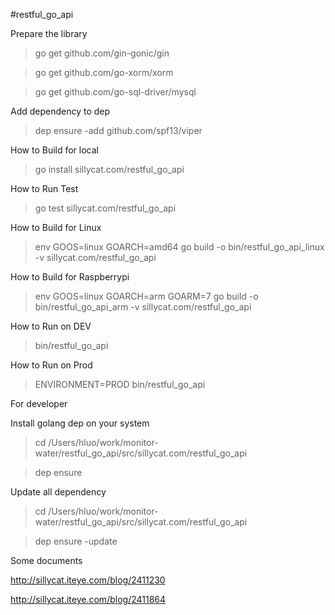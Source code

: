 #restful_go_api

Prepare the library

>go get github.com/gin-gonic/gin

>go get github.com/go-xorm/xorm

>go get github.com/go-sql-driver/mysql

Add dependency to dep

>dep ensure -add github.com/spf13/viper

How to Build for local

>go install sillycat.com/restful_go_api

How to Run Test

>go test sillycat.com/restful_go_api

How to Build for Linux

>env GOOS=linux GOARCH=amd64 go build -o bin/restful_go_api_linux -v sillycat.com/restful_go_api

How to Build for Raspberrypi

>env GOOS=linux GOARCH=arm GOARM=7 go build -o bin/restful_go_api_arm -v sillycat.com/restful_go_api

How to Run on DEV

>bin/restful_go_api

How to Run on Prod

>ENVIRONMENT=PROD bin/restful_go_api

For developer

Install golang dep on your system

>cd /Users/hluo/work/monitor-water/restful_go_api/src/sillycat.com/restful_go_api

>dep ensure

Update all dependency

>cd /Users/hluo/work/monitor-water/restful_go_api/src/sillycat.com/restful_go_api

>dep ensure -update

Some documents

http://sillycat.iteye.com/blog/2411230

http://sillycat.iteye.com/blog/2411864


